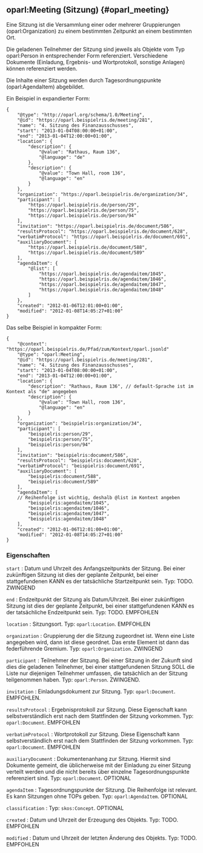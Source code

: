 oparl:Meeting (Sitzung)  {#oparl_meeting}
----------------------

Eine Sitzung ist die Versammlung einer oder mehrerer Gruppierungen
(oparl:Organization) zu einem bestimmten Zeitpunkt an einem bestimmten Ort.

Die geladenen Teilnehmer der Sitzung sind jeweils als Objekte vom Typ
oparl:Person in 
entsprechender Form referenziert. Verschiedene Dokumente (Einladung, 
Ergebnis- und Wortprotokoll, sonstige Anlagen) können referenziert werden.

Die Inhalte einer Sitzung werden durch Tagesordnungspunkte (oparl:AgendaItem)
abgebildet.

Ein Beispiel in expandierter Form:

~~~~~  {#meeting_ex1 .json}
{
    "@type": "http://oparl.org/schema/1.0/Meeting",
    "@id": "https://oparl.beispielris.de/meeting/281",
    "name": "4. Sitzung des Finanzausschusses",
    "start": "2013-01-04T08:00:00+01:00",
    "end": "2013-01-04T12:00:00+01:00",
    "location": {
        "description": {
            "@value": "Rathaus, Raum 136",
            "@language": "de"
        },
        "description": {
            "@value": "Town Hall, room 136",
            "@language": "en"
        }
    },
    "organization": "https://oparl.beispielris.de/organization/34",
    "participant": [
        "https://oparl.beispielris.de/person/29",
        "https://oparl.beispielris.de/person/75",
        "https://oparl.beispielris.de/person/94"
    ],
    "invitation": "https://oparl.beispielris.de/document/586",
    "resultsProtocol": "https://oparl.beispielris.de/document/628",
    "verbatimProtocol": "https://oparl.beispielris.de/document/691",
    "auxiliaryDocument": [
        "https://oparl.beispielris.de/document/588",
        "https://oparl.beispielris.de/document/589"
    ],
    "agendaItem": {
        "@list": [
            "https://oparl.beispielris.de/agendaitem/1045",
            "https://oparl.beispielris.de/agendaitem/1046",
            "https://oparl.beispielris.de/agendaitem/1047",
            "https://oparl.beispielris.de/agendaitem/1048"
        ]
    },
    "created": "2012-01-06T12:01:00+01:00",
    "modified": "2012-01-08T14:05:27+01:00"
}
~~~~~

Das selbe Beispiel in kompakter Form:

~~~~~  {#meeting_ex2 .json}
{
    "@context": "https://oparl.beispielris.de/Pfad/zum/Kontext/oparl.jsonld"
    "@type": "oparl:Meeting",
    "@id": "https://oparl.beispielris.de/meeting/281",
    "name": "4. Sitzung des Finanzausschusses",
    "start": "2013-01-04T08:00:00+01:00",
    "end": "2013-01-04T12:00:00+01:00",
    "location": {
        "description": "Rathaus, Raum 136", // default-Sprache ist im Kontext als "de" angegeben
        "description": {
            "@value": "Town Hall, room 136",
            "@language": "en"
        }
    },
    "organization": "beispielris:organization/34",
    "participant": [
        "beispielris:person/29",
        "beispielris:person/75",
        "beispielris:person/94"
    ],
    "invitation": "beispielris:document/586",
    "resultsProtocol": "beispielris:document/628",
    "verbatimProtocol": "beispielris:document/691",
    "auxiliaryDocument": [
        "beispielris:document/588",
        "beispielris:document/589"
    ],
    "agendaItem": [
    // Reihenfolge ist wichtig, deshalb @list im Kontext angeben
        "beispielris:agendaitem/1045",
        "beispielris:agendaitem/1046",
        "beispielris:agendaitem/1047",
        "beispielris:agendaitem/1048"
    ],
    "created": "2012-01-06T12:01:00+01:00",
    "modified": "2012-01-08T14:05:27+01:00"
}
~~~~~

### Eigenschaften ###

`start`
:   Datum und Uhrzeit des Anfangszeitpunkts der Sitzung. Bei einer zukünftigen 
    Sitzung ist dies der geplante Zeitpunkt, bei einer stattgefundenen
    KANN es der tatsächliche Startzeitpunkt sein.
    Typ: TODO.
    ZWINGEND

`end`
:   Endzeitpunkt der Sitzung als Datum/Uhrzeit. Bei einer zukünftigen 
    Sitzung ist dies der geplante Zeitpunkt, bei einer stattgefundenen
    KANN es der tatsächliche Endzeitpunkt sein.
    Typ: TODO.
    EMPFOHLEN

`location`
:   Sitzungsort.
    Typ: `oparl:Location`.
    EMPFOHLEN

`organization`
:   Gruppierung der die Sitzung zugeordnet ist. Wenn eine Liste angegeben wird, dann ist diese geordnet. Das erste
    Element ist dann das federführende Gremium.
    Typ: `oparl:Organization`.
    ZWINGEND

`participant`
:   Teilnehmer der Sitzung.
    Bei einer Sitzung in der Zukunft sind dies die geladenen Teilnehmer, bei einer stattgefundenen Sitzung SOLL die
    Liste nur diejenigen Teilnehmer umfassen, die tatsächlich an der Sitzung teilgenommen haben.
    Typ: `oparl:Person`.
    ZWINGEND.

`invitation`
:   Einladungsdokument zur Sitzung.
    Typ: `oparl:Document`.
    EMPFOHLEN.

`resultsProtocol`
:   Ergebnisprotokoll zur Sitzung. Diese Eigenschaft kann selbstverständlich erst nach
    dem Stattfinden der Sitzung vorkommen.
    Typ: `oparl:Document`.
    EMPFOHLEN

`verbatimProtocol`
:   Wortprotokoll zur Sitzung. Diese Eigenschaft kann selbstverständlich erst nach
    dem Stattfinden der Sitzung vorkommen.
    Typ: `oparl:Document`.
    EMPFOHLEN
    
`auxiliaryDocument`
:   Dokumentenanhang zur Sitzung.
    Hiermit sind Dokumente gemeint, die üblicherweise mit der Einladung
    zu einer Sitzung verteilt werden und die nicht bereits über einzelne
    Tagesordnungspunkte referenziert sind.
    Typ: `oparl:Document`.
    OPTIONAL

`agendaItem`
:   Tagesordnungspunkte der Sitzung.
    Die Reihenfolge ist relevant.
    Es kann Sitzungen ohne TOPs geben.
    Typ: `oparl:AgendaItem`.
    OPTIONAL

`classification`
:   Typ: `skos:Concept`.
    OPTIONAL
    
`created`
:   Datum und Uhrzeit der Erzeugung des Objekts.
    Typ: TODO.
    EMPFOHLEN

`modified`
:   Datum und Uhrzeit der letzten Änderung des Objekts.
    Typ: TODO.
    EMPFOHLEN
